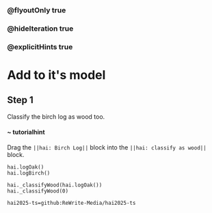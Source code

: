 ### @flyoutOnly true
### @hideIteration true
### @explicitHints true

# Add to it's model

## Step 1
Classify the birch log as wood too.

#### ~ tutorialhint 
Drag the ``||hai: Birch Log||`` block into the ``||hai: classify as wood||`` block.
```ghost
hai.logOak()
hai.logBirch()
```
```template
hai._classifyWood(hai.logOak())
hai._classifyWood(0)
```
```package
hai2025-ts=github:ReWrite-Media/hai2025-ts
```
